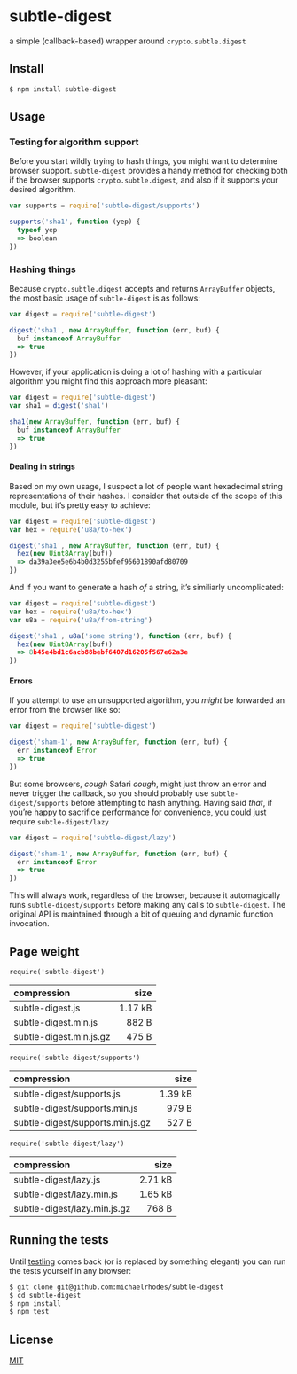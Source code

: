 # subtle-digest

a simple (callback-based) wrapper around `crypto.subtle.digest`

## Install

```sh
$ npm install subtle-digest
```

## Usage

### Testing for algorithm support

Before you start wildly trying to hash things, you might want to determine browser support. `subtle-digest` provides a handy method for checking both if the browser supports `crypto.subtle.digest`, and also if it supports your desired algorithm.

```js
var supports = require('subtle-digest/supports')

supports('sha1', function (yep) {
  typeof yep
  => boolean
})
```

### Hashing things

Because `crypto.subtle.digest` accepts and returns `ArrayBuffer` objects, the most basic usage of `subtle-digest` is as follows:

```js
var digest = require('subtle-digest')

digest('sha1', new ArrayBuffer, function (err, buf) {
  buf instanceof ArrayBuffer
  => true
})
```

However, if your application is doing a lot of hashing with a particular algorithm you might find this approach more pleasant:

```js
var digest = require('subtle-digest')
var sha1 = digest('sha1')

sha1(new ArrayBuffer, function (err, buf) {
  buf instanceof ArrayBuffer
  => true
})
```

#### Dealing in strings

Based on my own usage, I suspect a lot of people want hexadecimal string representations of their hashes. I consider that outside of the scope of this module, but it’s pretty easy to achieve:

```js
var digest = require('subtle-digest')
var hex = require('u8a/to-hex')

digest('sha1', new ArrayBuffer, function (err, buf) {
  hex(new Uint8Array(buf))
  => da39a3ee5e6b4b0d3255bfef95601890afd80709
})
```

And if you want to generate a hash _of_ a string, it’s similiarly uncomplicated:

```js
var digest = require('subtle-digest')
var hex = require('u8a/to-hex')
var u8a = require('u8a/from-string')

digest('sha1', u8a('some string'), function (err, buf) {
  hex(new Uint8Array(buf))
  => 8b45e4bd1c6acb88bebf6407d16205f567e62a3e
})
```

#### Errors

If you attempt to use an unsupported algorithm, you _might_ be forwarded an error from the browser like so:

```js
var digest = require('subtle-digest')

digest('sham-1', new ArrayBuffer, function (err, buf) {
  err instanceof Error
  => true
})
```

But some browsers, _cough_ Safari _cough_, might just throw an error and never trigger the callback, so you should probably use `subtle-digest/supports` before attempting to hash anything. Having said _that_, if you’re happy to sacrifice performance for convenience, you could just require `subtle-digest/lazy`

```js
var digest = require('subtle-digest/lazy')

digest('sham-1', new ArrayBuffer, function (err, buf) {
  err instanceof Error
  => true
})
```

This will always work, regardless of the browser, because it automagically runs `subtle-digest/supports` before making any calls to `subtle-digest`. The original API is maintained through a bit of queuing and dynamic function invocation.

## Page weight

`require('subtle-digest')`

| compression             |    size |
| :---------------------- | ------: |
| subtle-digest.js        | 1.17 kB |
| subtle-digest.min.js    |   882 B |
| subtle-digest.min.js.gz |   475 B |

`require('subtle-digest/supports')`

| compression                      |    size |
| :------------------------------- | ------: |
| subtle-digest/supports.js        | 1.39 kB |
| subtle-digest/supports.min.js    |   979 B |
| subtle-digest/supports.min.js.gz |   527 B |

`require('subtle-digest/lazy')`

| compression                  |    size |
| :--------------------------- | ------: |
| subtle-digest/lazy.js        | 2.71 kB |
| subtle-digest/lazy.min.js    | 1.65 kB |
| subtle-digest/lazy.min.js.gz |   768 B |

## Running the tests

Until [testling](https://ci.testling.com/) comes back (or is replaced by something elegant) you can run the tests yourself in any browser:

```sh
$ git clone git@github.com:michaelrhodes/subtle-digest
$ cd subtle-digest
$ npm install
$ npm test
```

## License

[MIT](http://opensource.org/licenses/MIT)
